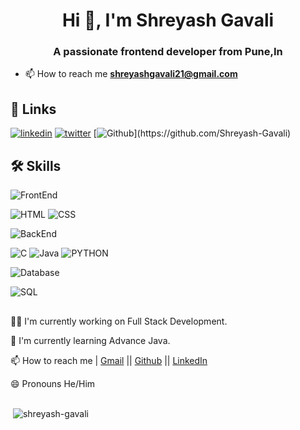<h1 align="center">Hi 👋, I'm Shreyash Gavali</h1>
<h3 align="center">A passionate frontend developer from Pune,In</h3>

- 📫 How to reach me **shreyashgavali21@gmail.com**


## 🔗 Links

[![linkedin](https://img.shields.io/badge/linkedin-0A66C2?style=for-the-badge&logo=linkedin&logoColor=white)](https://www.linkedin.com/in/shreyash-gavali)
[![twitter](https://img.shields.io/badge/twitter-1DA1F2?style=for-the-badge&logo=twitter&logoColor=white)](https://twitter.com/ShreyashGavali_)
[![Github](https://img.shields.io/badge/github-100000?style=for-the-badge&logo=GitHub&logoColor=white&labelColor=black&color=black')](https://github.com/Shreyash-Gavali)



## 🛠 Skills
![FrontEnd](https://img.shields.io/badge/FrontEnd-0000?style=for-the-badge)

 ![HTML](https://img.shields.io/badge/HTML-rgb(229,77,36)?style=for-the-badge)
   ![CSS](https://img.shields.io/badge/CSS-rgb(55,155,215)?style=for-the-badge)

   

![BackEnd](https://img.shields.io/badge/BackEnd-0000?style=for-the-badge)

   ![C](https://img.shields.io/badge/C-rgb(101,154,210)?style=for-the-badge&logoColor=00000)
   ![Java](https://img.shields.io/badge/Java-rgb(237,32,36)?style=for-the-badge&logoColor=00000)
   ![PYTHON](https://img.shields.io/badge/PYTHON-rgb(255,232,114)?style=for-the-badge)


![Database](https://img.shields.io/badge/Database-00000?style=for-the-badge) 
 
   ![SQL](https://img.shields.io/badge/SQL-003B57?style=for-the-badge)
  
##
👩‍💻 I'm currently working on Full Stack Development.

🧠 I'm currently learning Advance Java.

📫 How to reach me | [Gmail](mailto:shreyashgavali21@gmail.com) || [Github](https://github.com/Shreyash-Gavali) || [LinkedIn](https://www.linkedin.com/in/shreyash-gavali)

😄 Pronouns He/Him

##
<p>&nbsp;<img align="center" src="https://github-readme-stats.vercel.app/api?username=shreyash-gavali&show_icons=true&locale=en" alt="shreyash-gavali" /></p>


